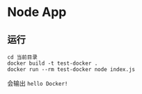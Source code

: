 # Node App
## 运行
```
cd 当前目录
docker build -t test-docker .
docker run --rm test-docker node index.js
```

会输出 `hello Docker!`
